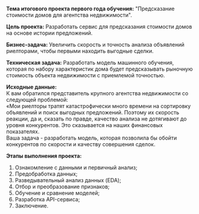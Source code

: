 **Тема итогового проекта первого года обучения:** "Предсказание стоимости домов для агентства недвижимости".<br>

**Цель проекта:** Разработать сервис для предсказания стоимости домов на основе истории предложений.<br>

 **Бизнес-задача:** Увеличить скорость и точность анализа объявлений риелторами, чтобы первыми находить выгодные сделки.<br>
  
  **Техническая задача:** Разработать модель машинного обучения, которая по набору характеристик дома будет предсказывать рыночную стоимость объекта недвижимости с приемлемой точностью.

**Исходные данные:**<br>
 К вам обратился представитель крупного агентства недвижимости со
 следующей проблемой:<br>
 «Мои риелторы тратят катастрофически много времени на сортировку
 объявлений и поиск выгодных предложений. Поэтому их скорость реакции, да
 и, сказать по правде, качество анализа не дотягивают до уровня конкурентов.
 Это сказывается на наших финансовых показателях.<br>
 Ваша задача - разработать модель, которая позволила бы обойти
 конкурентов по скорости и качеству совершения сделок.  

**Этапы выполнения проекта:**<br>
1. Ознакомление с данными и первичный анализ;
2. Предобработка данных;
3. Разведывательный анализ данных (EDA);
4. Отбор и преобразование признаков;
5. Обучение и сравнение моделей;
6. Разработка API-сервиса;
7. Заключение.